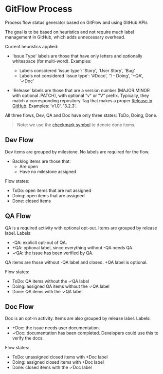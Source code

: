 GitFlow Process
==============

Process flow status generator based on GitFlow and using GitHub APIs

The goal is to be based on heuristics and not require much label management in GitHub, which adds unnecessary overhead.

Current heuristics applied:

- 'Issue Type' labels are those that have only letters and optionally whitespace (for multi-word). Examples:
  - Labels considered 'issue type': 'Story', 'User Story', 'Bug'
  - Labels not considered 'issue type': '#Doco', '1 - Doing', '+QA', '✓Doc'

- 'Release' labels are those that are a version number (MAJOR.MINOR with optional .PATCH), with optional "v" or "V" prefix. Typically, they match a corresponding repository Tag that makes a proper [Release in GitHub](https://help.github.com/articles/about-releases). Examples: 'v1.0', '3.2.3'.

All three flows, Dev, QA and Doc have only three states: ToDo, Doing, Done.

> Note: we use the [checkmark symbol](http://www.fileformat.info/info/unicode/char/2713/browsertest.htm) to denote done items.


## Dev Flow

Dev items are grouped by milestone. No labels are required for the flow.

- Backlog items are those that:
  - Are open
  - Have no milestone assigned

Flow states:
- ToDo: open items that are not assigned
- Doing: open items that are assigned
- Done: closed items

## QA Flow

QA is a required activity with optional opt-out. Items are grouped by release label. Labels: 
- -QA: explicit opt-out of QA.
- +QA: optional label, since everything without -QA needs QA.
- ✓QA: the issue has been verified by QA.

QA items are those without -QA label and closed. +QA label is optional.

Flow states:
- ToDo: QA items without the ✓QA label
- Doing: assigned QA items without the ✓QA label
- Done: QA items with the ✓QA label


## Doc Flow

Doc is an opt-in activity. Items are also grouped by release label. Labels: 

- +Doc: the issue needs user documentation.
- ✓Doc: documentation has been completed. Developers could use this to verify the docs.


Flow states:
- ToDo: unassigned closed items with +Doc label 
- Doing: assigned closed items with +Doc label
- Done: closed items with the ✓Doc label

